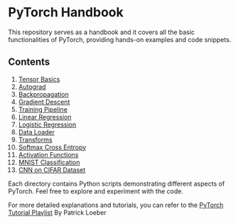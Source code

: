 # PyTorch Handbook

This repository serves as a handbook and it covers all the basic functionalities of PyTorch, providing hands-on examples and code snippets.

## Contents

1. [Tensor Basics](1_tensor_basic/tensors.py)
2. [Autograd](2_autograd/autograd.py)
3. [Backpropagation](3_backpropagation/backprop.py)
4. [Gradient Descent](4_grad_discent/gradients_numpy.py)
5. [Training Pipeline](5_training_pipeline/training_pipeline.py)
6. [Linear Regression](6_linear_regrasion/linear_regression.py)
7. [Logistic Regression](7_logistic_regression/logistic_regression.py)
8. [Data Loader](8_dataloader/dataloader.py)
9. [Transforms](9_transform/transforms.py)
10. [Softmax Cross Entropy](10_softmax_cross_entripy/mc_nn.py)
11. [Activation Functions](11_activation/activation.py)
12. [MNIST Classification](12_mnist/feed_forward.py)
13. [CNN on CIFAR Dataset](13_CNN/cifar.py)

Each directory contains Python scripts demonstrating different aspects of PyTorch. Feel free to explore and experiment with the code.

For more detailed explanations and tutorials, you can refer to the [PyTorch Tutorial Playlist](https://www.youtube.com/playlist?list=PLqnslRFeH2UrcDBWF5mfPGpqQDSta6VK4) By Patrick Loeber